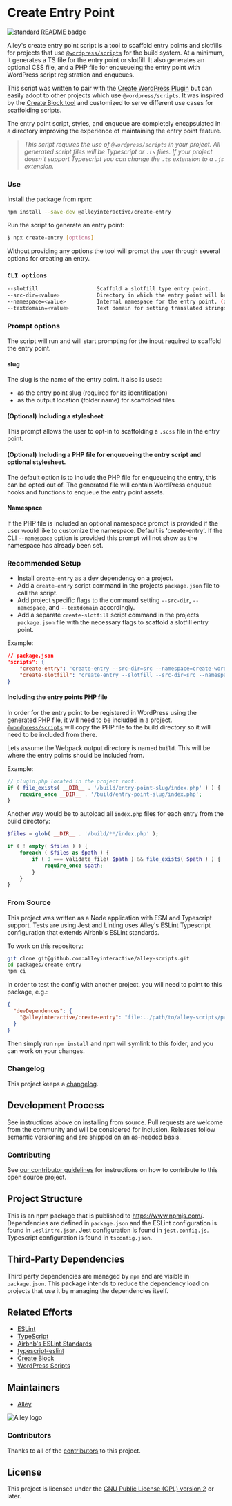 # Create Entry Point

[![standard README badge](https://img.shields.io/badge/readme%20style-standard-brightgreen.svg?style=flat-square)](https://github.com/RichardLitt/standard-readme)

Alley's create entry point script is a tool to scaffold entry points and slotfills for projects that use [`@wordpress/scripts`](https://www.npmjs.com/package/@wordpress/scripts) for the build system. At a minimum, it generates a TS file for the entry point or slotfill. It also generates an optional CSS file, and a PHP file for enqueueing the entry point with WordPress script registration and enqueues.

This script was written to pair with the [Create WordPress Plugin](https://github.com/alleyinteractive/create-wordpress-plugin) but can easily adopt to other projects which use `@wordpress/scripts`. It was inspired by the [Create Block tool](https://www.npmjs.com/package/@wordpress/create-block) and customized to serve different use cases for scaffolding scripts.

The entry point script, styles, and enqueue are completely encapsulated in a directory improving the experience of maintaining the entry point feature.

> _This script requires the use of `@wordpress/scripts` in your project. All generated script files will be Typescript or `.ts` files. If your project doesn't support Typescript you can change the `.ts` extension to a `.js` extension._

### Use

Install the package from npm:

```sh
npm install --save-dev @alleyinteractive/create-entry
```

Run the script to generate an entry point:

```sh
$ npx create-entry [options]
```
Without providing any options the tool will prompt the user through several options for creating an entry.

### `CLI options`


```bash
--slotfill                   Scaffold a slotfill type entry point.
--src-dir=<value>            Directory in which the entry point will be scaffolded. (default is 'entries')
--namespace=<value>          Internal namespace for the entry point. (default is 'create-entry')
--textdomain=<value>         Text domain for setting translated strings for a script. (default is empty or 'default')
```

### Prompt options
The script will run and will start prompting for the input required to scaffold the entry point.

#### slug
The slug is the name of the entry point. It also is used:
* as the entry point slug (required for its identification)
* as the output location (folder name) for scaffolded files

#### (Optional) Including a stylesheet
This prompt allows the user to opt-in to scaffolding a `.scss` file in the entry point.

#### (Optional) Including a PHP file for enqueueing the entry script and optional stylesheet.
The default option is to include the PHP file for enqueueing the entry, this can be opted out of. The generated file will contain WordPress enqueue hooks and functions to enqueue the entry point assets.

#### Namespace
If the PHP file is included an optional namespace prompt is provided if the user would like to customize the namespace. Default is 'create-entry'. If the CLI `--namespace` option is provided this prompt will not show as the namespace has already been set.

### Recommended Setup
* Install `create-entry` as a dev dependency on a project.
* Add a `create-entry` script command in the projects `package.json` file to call the script.
* Add project specific flags to the command setting `--src-dir`, `--namespace`, and `--textdomain` accordingly.
* Add a separate `create-slotfill` script command in the projects `package.json` file with the necessary flags to scaffold a slotfill entry point.

Example: 
```json
// package.json
"scripts": {
    "create-entry": "create-entry --src-dir=src --namespace=create-wordpress-plugin --textdomain=mytextdomain",
    "create-slotfill": "create-entry --slotfill --src-dir=src --namespace=create-wordpress-plugin --textdomain=mytextdomain",
}
```

#### Including the entry points PHP file
In order for the entry point to be registered in WordPress using the generated PHP file, it will need to be included in a project. [`@wordpress/scripts`](https://www.npmjs.com/package/@wordpress/scripts) will copy the PHP file to the build directory so it will need to be included from there.

Lets assume the Webpack output directory is named `build`. This will be where the entry points should be included from.

Example:
```php
// plugin.php located in the project root.
if ( file_exists( __DIR__ . '/build/entry-point-slug/index.php' ) ) {
	require_once __DIR__ . '/build/entry-point-slug/index.php';
}
```

Another way would be to autoload all `index.php` files for each entry from the build directory:

```php
$files = glob( __DIR__ . '/build/**/index.php' );

if ( ! empty( $files ) ) {
    foreach ( $files as $path ) {
        if ( 0 === validate_file( $path ) && file_exists( $path ) ) {
            require_once $path;
        }
    }
}
```

### From Source

This project was written as a Node application with ESM and Typescript support. Tests are using Jest and Linting uses Alley's ESLint Typescript configuration that extends Airbnb's ESLint standards.

To work on this repository:

```sh
git clone git@github.com:alleyinteractive/alley-scripts.git
cd packages/create-entry
npm ci
```

In order to test the config with another project, you will need to point to this package, e.g.:

```json
{
  "devDependences": {
    "@alleyinteractive/create-entry": "file:../path/to/alley-scripts/packages/create-entry"
  }
}
```

Then simply run `npm install` and npm will symlink to this folder, and you can work on your changes.


### Changelog

This project keeps a [changelog](CHANGELOG.md).


## Development Process

See instructions above on installing from source. Pull requests are welcome from the community and will be considered
for inclusion. Releases follow semantic versioning and are shipped on an as-needed basis.


### Contributing

See [our contributor guidelines](../../CONTRIBUTING.md) for instructions on how to
contribute to this open source project.


## Project Structure

This is an npm package that is published to https://www.npmjs.com/. Dependencies are defined in `package.json` and the
ESLint configuration is found in `.eslintrc.json`.
Jest configuration is found in `jest.config.js`.
Typescript configuration is found in `tsconfig.json`.


## Third-Party Dependencies

Third party dependencies are managed by `npm` and are visible in `package.json`. This package intends to reduce the
dependency load on projects that use it by managing the dependencies itself.


## Related Efforts

- [ESLint](https://eslint.org/)
- [TypeScript](https://www.typescriptlang.org/)
- [Airbnb's ESLint Standards](https://github.com/airbnb/javascript)
- [typescript-eslint](https://typescript-eslint.io/)
- [Create Block](https://www.npmjs.com/package/@wordpress/create-block)
- [WordPress Scripts](https://www.npmjs.com/package/@wordpress/scripts)



## Maintainers

- [Alley](https://github.com/alleyinteractive)

![Alley logo](https://avatars.githubusercontent.com/u/1733454?s=200&v=4)


### Contributors

Thanks to all of the [contributors](../../CONTRIBUTORS.md) to this project.


## License

This project is licensed under the
[GNU Public License (GPL) version 2](LICENSE) or later.
